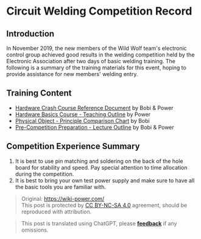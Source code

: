 # Circuit Welding Competition Record

## Introduction

In November 2019, the new members of the Wild Wolf team's electronic control group achieved good results in the welding competition held by the Electronic Association after two days of basic welding training. 
The following is a summary of the training materials for this event, hoping to provide assistance for new members' welding entry.

## Training Content

- [Hardware Crash Course Reference Document](https://shimo.im/docs/dyRpp3HyHJgVj8VX) by Bobi & Power
- [Hardware Basics Course - Teaching Outline](https://mubu.com/doc/kJeFad8-cI) by Power
- [Physical Object - Principle Comparison Chart](https://shimo.im/sheets/tK3DTTpgkXpJYjtj/MODOC) by Bobi
- [Pre-Competition Preparation - Lecture Outline](https://mubu.com/doc/XHHCaWPZ1Y) by Bobi & Power

## Competition Experience Summary

1. It is best to use pin matching and soldering on the back of the hole board for stability and speed. Pay special attention to time allocation during the competition.
2. It is best to bring your own test power supply and make sure to have all the basic tools you are familiar with. 

> Original: <https://wiki-power.com/>  
> This post is protected by [CC BY-NC-SA 4.0](https://creativecommons.org/licenses/by/4.0/deed.en) agreement, should be reproduced with attribution.

> This post is translated using ChatGPT, please [**feedback**](https://github.com/linyuxuanlin/Wiki_MkDocs/issues/new) if any omissions.